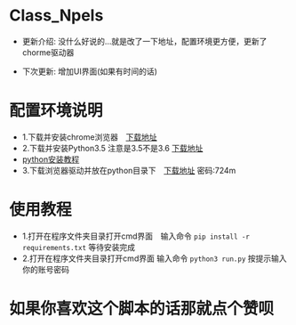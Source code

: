 # Class_Npels


* 更新介绍: 没什么好说的...就是改了一下地址，配置环境更方便，更新了chorme驱动器

* 下次更新: 增加UI界面(如果有时间的话)



# 配置环境说明
 * 1.下载并安装chrome浏览器　[下载地址](https://www.baidu.com/link?url=sg4lbg0821-C5ne6IMw2EeIagAtjs4eABtVdm4DWeRsV4SHiBmEnt3vpIMHA-6HukHH_Qsrws_Kt2kELcrrCsbW3IwMYdGI56ql5vUK--aS&wd=&eqid=e3c3fe44000013190000000259df61ae)
 * 2.下载并安装Python3.5 注意是3.5不是3.6 [下载地址](https://www.python.org/ftp/python/3.5.4/python-3.5.4-amd64.exe)
 * [python安装教程](https://jingyan.baidu.com/article/e73e26c0bad76224acb6a766.html)
 * 3.下载浏览器驱动并放在python目录下　[下载地址](https://pan.baidu.com/s/1o7Gusf4) 密码:724m

# 使用教程
* 1.打开在程序文件夹目录打开cmd界面　输入命令 `pip install -r requirements.txt` 等待安装完成
* 2.打开在程序文件夹目录打开cmd界面 输入命令 `python3 run.py` 按提示输入你的账号密码

# 如果你喜欢这个脚本的话那就点个赞呗
